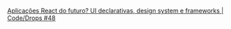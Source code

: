 [Aplicações React do futuro? UI declarativas, design system e frameworks | Code/Drops #48](https://www.youtube.com/watch?v=6TEo2AxW-oQ&list=PL85ITvJ7FLohhULgUFkYBf2xcXCG6yfVV&index=6&ab_channel=Rocketseat)